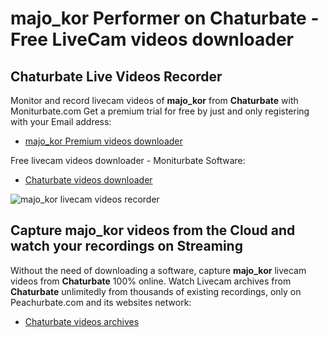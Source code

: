 # majo_kor Performer on Chaturbate - Free LiveCam videos downloader

## Chaturbate Live Videos Recorder

Monitor and record livecam videos of **majo_kor** from **Chaturbate** with Moniturbate.com
Get a premium trial for free by just and only registering with your Email address:
* [majo_kor Premium videos downloader](https://moniturbate.com/request-demo-licence-key.html)

Free livecam videos downloader - Moniturbate Software:
* [Chaturbate videos downloader](https://moniturbate.com/moniturbate-download-software.html)

![majo_kor livecam videos recorder](https://peachurnet.com/templates/moniturbate-software.png)


## Capture majo_kor videos from the Cloud and watch your recordings on Streaming

Without the need of downloading a software, capture **majo_kor** livecam videos from **Chaturbate** 100% online.
Watch Livecam archives from **Chaturbate** unlimitedly from thousands of existing recordings, only on Peachurbate.com and its websites network:
* [Chaturbate videos archives](https://peachurnet.com/)